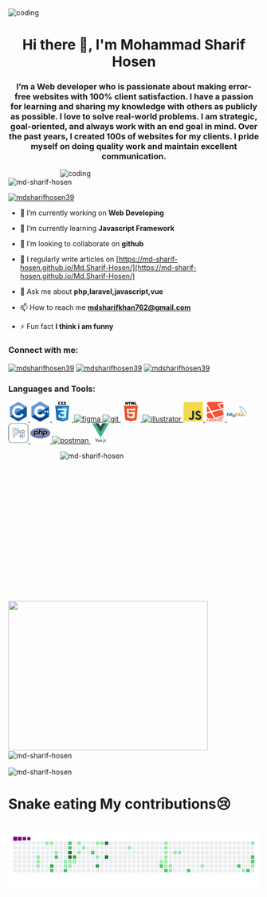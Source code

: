 <img align="center" alt="coding" width="980" height="300" src="https://pbs.twimg.com/media/FiRGS97VUAEeYV6?format=jpg&name=small">



<h1 align="center">Hi there 👋, I'm Mohammad Sharif Hosen</h1>
<h3 align="center">I’m a Web developer who is passionate about making error-free websites with 100% client satisfaction. I have a passion for learning and sharing my knowledge with others as publicly as possible. I love to solve real-world problems. I am strategic, goal-oriented, and always work with an end goal in mind. Over the past years, I created 100s of websites for my clients. I pride myself on doing quality work and maintain excellent communication.</h3>
<!-- <img align="right" alt="coding" width="400" src="https://cdn.dribbble.com/users/1162077/screenshots/3848914/programmer.gif">  -->
<img align="right" alt="coding" width="400" src="https://cdn.dribbble.com/users/730703/screenshots/6581243/avento.gif"> 
<p align="left"> <img src="https://komarev.com/ghpvc/?username=md-sharif-hosen&label=Profile%20views&color=0e75b6&style=flat" alt="md-sharif-hosen" /> </p>

<p align="left"> <a href="https://twitter.com/mdsharifhosen39" target="blank"><img src="https://img.shields.io/twitter/follow/mdsharifhosen39?logo=twitter&style=for-the-badge" alt="mdsharifhosen39" /></a> </p>

- 🔭 I’m currently working on **Web Developing**

- 🌱 I’m currently learning **Javascript Framework**

- 👯 I’m looking to collaborate on **github**

- 📝 I regularly write articles on [https://md-sharif-hosen.github.io/Md.Sharif-Hosen/](https://md-sharif-hosen.github.io/Md.Sharif-Hosen/)

- 💬 Ask me about **php,laravel,javascript,vue**

- 📫 How to reach me **mdsharifkhan762@gmail.com**

- ⚡ Fun fact **I think i am funny**

<h3 align="left">Connect with me:</h3>
<p align="left">
<a href="https://twitter.com/mdsharifhosen39" target="blank"><img align="center" src="https://raw.githubusercontent.com/rahuldkjain/github-profile-readme-generator/master/src/images/icons/Social/twitter.svg" alt="mdsharifhosen39" height="30" width="40" /></a>
<a href="https://linkedin.com/in/mdsharifhosen39" target="blank"><img align="center" src="https://raw.githubusercontent.com/rahuldkjain/github-profile-readme-generator/master/src/images/icons/Social/linked-in-alt.svg" alt="mdsharifhosen39" height="30" width="40" /></a>
<a href="https://instagram.com/mdsharifhosen39" target="blank"><img align="center" src="https://raw.githubusercontent.com/rahuldkjain/github-profile-readme-generator/master/src/images/icons/Social/instagram.svg" alt="mdsharifhosen39" height="30" width="40" /></a>
</p>

<h3 align="left">Languages and Tools:</h3>
<p align="left"> <a href="https://www.cprogramming.com/" target="_blank" rel="noreferrer"> <img src="https://raw.githubusercontent.com/devicons/devicon/master/icons/c/c-original.svg" alt="c" width="40" height="40"/> </a> <a href="https://www.w3schools.com/cpp/" target="_blank" rel="noreferrer"> <img src="https://raw.githubusercontent.com/devicons/devicon/master/icons/cplusplus/cplusplus-original.svg" alt="cplusplus" width="40" height="40"/> </a> <a href="https://www.w3schools.com/css/" target="_blank" rel="noreferrer"> <img src="https://raw.githubusercontent.com/devicons/devicon/master/icons/css3/css3-original-wordmark.svg" alt="css3" width="40" height="40"/> </a> <a href="https://www.figma.com/" target="_blank" rel="noreferrer"> <img src="https://www.vectorlogo.zone/logos/figma/figma-icon.svg" alt="figma" width="40" height="40"/> </a> <a href="https://git-scm.com/" target="_blank" rel="noreferrer"> <img src="https://www.vectorlogo.zone/logos/git-scm/git-scm-icon.svg" alt="git" width="40" height="40"/> </a> <a href="https://www.w3.org/html/" target="_blank" rel="noreferrer"> <img src="https://raw.githubusercontent.com/devicons/devicon/master/icons/html5/html5-original-wordmark.svg" alt="html5" width="40" height="40"/> </a> <a href="https://www.adobe.com/in/products/illustrator.html" target="_blank" rel="noreferrer"> <img src="https://www.vectorlogo.zone/logos/adobe_illustrator/adobe_illustrator-icon.svg" alt="illustrator" width="40" height="40"/> </a> <a href="https://developer.mozilla.org/en-US/docs/Web/JavaScript" target="_blank" rel="noreferrer"> <img src="https://raw.githubusercontent.com/devicons/devicon/master/icons/javascript/javascript-original.svg" alt="javascript" width="40" height="40"/> </a> <a href="https://laravel.com/" target="_blank" rel="noreferrer"> <img src="https://raw.githubusercontent.com/devicons/devicon/master/icons/laravel/laravel-plain-wordmark.svg" alt="laravel" width="40" height="40"/> </a> <a href="https://www.mysql.com/" target="_blank" rel="noreferrer"> <img src="https://raw.githubusercontent.com/devicons/devicon/master/icons/mysql/mysql-original-wordmark.svg" alt="mysql" width="40" height="40"/> </a> <a href="https://www.photoshop.com/en" target="_blank" rel="noreferrer"> <img src="https://raw.githubusercontent.com/devicons/devicon/master/icons/photoshop/photoshop-line.svg" alt="photoshop" width="40" height="40"/> </a> <a href="https://www.php.net" target="_blank" rel="noreferrer"> <img src="https://raw.githubusercontent.com/devicons/devicon/master/icons/php/php-original.svg" alt="php" width="40" height="40"/> </a> <a href="https://postman.com" target="_blank" rel="noreferrer"> <img src="https://www.vectorlogo.zone/logos/getpostman/getpostman-icon.svg" alt="postman" width="40" height="40"/> </a> <a href="https://vuejs.org/" target="_blank" rel="noreferrer"> <img src="https://raw.githubusercontent.com/devicons/devicon/master/icons/vuejs/vuejs-original-wordmark.svg" alt="vuejs" width="40" height="40"/> </a> </p>


<p><img align="right" width="400"  height="300" src="https://github-readme-stats.vercel.app/api/top-langs?username=md-sharif-hosen&show_icons=true&locale=en&layout=compact" alt="md-sharif-hosen" /></p>
<p><img align="left" width="400"  height="300"  src="https://github-readme-stats.vercel.app/api/top-langs/?username=Md-Sharif-Hosen" /></p>

<p>&nbsp;<img align="center" src="https://github-readme-stats.vercel.app/api?username=md-sharif-hosen&show_icons=true&locale=en" alt="md-sharif-hosen" /></p>

<p><img align="center" src="https://github-readme-streak-stats.herokuapp.com/?user=md-sharif-hosen&" alt="md-sharif-hosen" /></p>

# Snake eating My contributions😢

# ![snake gif](https://github.com/md-sharif-hosen/md-sharif-hosen/blob/output/github-contribution-grid-snake.gif)
